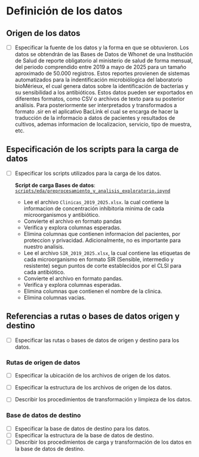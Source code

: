 # Definición de los datos

## Origen de los datos

- [ ] Especificar la fuente de los datos y la forma en que se obtuvieron.
      Los datos se obtendrán de las Bases de Datos de Whonet de una Institución de Salud de reporte obligatorio al ministerio de salud de forma mensual, del periodo comprendido entre 2019 a mayo de 2025 para un
      tamaño aproximado de 50.000 registros. Estos reportes provienen de sistemas automatizados para la indentificación microbiólogica del laboratorio bioMérieux, el cual genera datos sobre la identificación de
      bacterias y su sensibilidad a los antibióticos. Estos datos pueden ser exportados en diferentes formatos, como CSV o archivos de texto para su posterior análisis. Para posteriormente ser interpretados y
      transformados a formato .sir en el aplicativo BacLink el cual se encarga de hacer la traducción de la informacio a datos de pacientes y resultados de cultivos, ademas informacion de localizacion, servicio,
      tipo de muestra, etc.
      
## Especificación de los scripts para la carga de datos

- [ ] Especificar los scripts utilizados para la carga de los datos.
      
  **Script de carga Bases de datos**: [`scripts/eda/preprocesamiento_y_analisis_exploratorio.ipynd`](scripts//eda//preprocesamiento_y_analisis_exploratorio.ipynd)
  - Lee el archivo `Clinicas_2019_2025.xlsx`. la cual contiene la informacion de concentración inhibitoria minima de cada microorganismos  y antibiótico.
  - Convierte el archivo en formato pandas
  - Verifica  y explora columnas esperadas.
  - Elimina columnas que contienen informacion del pacientes, por proteccion y privacidad. Adicionalmente, no es importante para nuestro analisis.
  - Lee el archivo `SIR_2019_2025.xlsx`, la cual contiene las etiquetas de cada microorganismo en formato SIR (Sensible, intermedio y resistente) segun puntos de corte establecidos por el CLSI para cada antibiótico.
  - Convierte el archivo en formato pandas.
  - Verifica  y explora columnas esperadas.
  - Elimina columnas que contienen el nombre de la clinica.
  - Elimina columnas vacias.
  
## Referencias a rutas o bases de datos origen y destino

- [ ] Especificar las rutas o bases de datos de origen y destino para los datos.

### Rutas de origen de datos

- [ ] Especificar la ubicación de los archivos de origen de los datos.
- [ ] Especificar la estructura de los archivos de origen de los datos.
- [ ] Describir los procedimientos de transformación y limpieza de los datos.


### Base de datos de destino

- [ ] Especificar la base de datos de destino para los datos.
- [ ] Especificar la estructura de la base de datos de destino.
- [ ] Describir los procedimientos de carga y transformación de los datos en la base de datos de destino.
